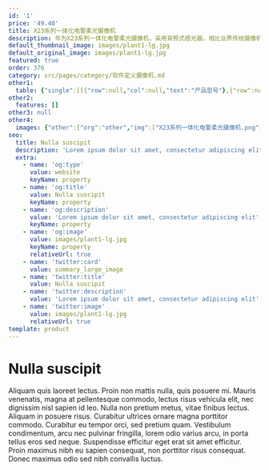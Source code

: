 ```yaml
---
id: '1'
price: '49.40'
title: X23系列一体化电警柔光摄像机
description: 华为X23系列一体化电警柔光摄像机，采用背照式感光器，相比业界传统摄像机前照式感光器，增加的进光量对图像质量有明显的改善作用；支持自动光圈P-Iris，内置GPS、北斗定位和校时模块；内嵌偏振镜，昼夜成像清晰，内置白光LED车牌补光灯，最佳补光距离30米；内置NPU神经网络引擎，极大提升深度学习算法性能，支持车牌识别、车型识别、车身颜色识别，支持逆行、闯红灯、不按导向行驶、超速/低速检测、尾号限行等违法检测；满足卡口场景的各类应用。
default_thumbnail_image: images/plant1-lg.jpg
default_original_image: images/plant1-lg.jpg
featured: true
order: 376
category: src/pages/category/软件定义摄像机.md
other1: 
  table: {"single":[[{"row":null,"col":null,"text":"产品型号"},{"row":null,"col":null,"text":"X2331-EPL"},{"row":null,"col":null,"text":"X2391-EPL"}],[{"row":null,"col":null,"text":"图像传感器"},{"row":null,"col":null,"text":"1/1.8”300万像素GS CMOS"},{"row":null,"col":null,"text":"1 inch 900万像素GS CMOS"}],[{"row":null,"col":null,"text":"最大分辨率"},{"row":null,"col":null,"text":"2048(H)*1536(V)"},{"row":null,"col":null,"text":"4096(H)*2160(V)"}],[{"row":null,"col":null,"text":"低照度"},{"row":null,"col":"2","text":"支持"}],[{"row":null,"col":null,"text":"镜头焦距"},{"row":null,"col":"2","text":"电动变焦，11-40mm"}],[{"row":null,"col":null,"text":"补光方式"},{"row":null,"col":"2","text":"30m白光LED补光灯"}],[{"row":null,"col":null,"text":"宽动态"},{"row":null,"col":"2","text":"支持"}],[{"row":null,"col":null,"text":"智能分析"},{"row":null,"col":"2","text":"支持"}],[{"row":null,"col":null,"text":"电源"},{"row":null,"col":"2","text":"AC220V/AC110V"}]]}
other2:
  features: []
other3: null
other4:
  images: {"other":{"org":"other","img":["X23系列一体化电警柔光摄像机.png"]}}
seo:
  title: Nulla suscipit
  description: 'Lorem ipsum dolor sit amet, consectetur adipiscing elit'
  extra:
    - name: 'og:type'
      value: website
      keyName: property
    - name: 'og:title'
      value: Nulla suscipit
      keyName: property
    - name: 'og:description'
      value: 'Lorem ipsum dolor sit amet, consectetur adipiscing elit'
      keyName: property
    - name: 'og:image'
      value: images/plant1-lg.jpg
      keyName: property
      relativeUrl: true
    - name: 'twitter:card'
      value: summary_large_image
    - name: 'twitter:title'
      value: Nulla suscipit
    - name: 'twitter:description'
      value: 'Lorem ipsum dolor sit amet, consectetur adipiscing elit'
    - name: 'twitter:image'
      value: images/plant1-lg.jpg
      relativeUrl: true
template: product
---
```


# Nulla suscipit

Aliquam quis laoreet lectus. Proin non mattis nulla, quis posuere mi. Mauris venenatis, magna at pellentesque commodo, lectus risus vehicula elit, nec dignissim nisl sapien id leo. Nulla non pretium metus, vitae finibus lectus. Aliquam in posuere risus. Curabitur ultrices ornare magna porttitor commodo. Curabitur eu tempor orci, sed pretium quam. Vestibulum condimentum, arcu nec pulvinar fringilla, lorem odio varius arcu, in porta tellus eros sed neque. Suspendisse efficitur eget erat sit amet efficitur. Proin maximus nibh eu sapien consequat, non porttitor risus consequat. Donec maximus odio sed nibh convallis luctus.